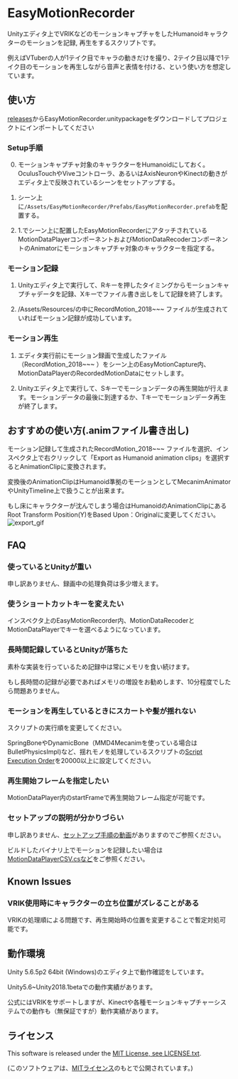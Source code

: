 # EasyMotionRecorder
Unityエディタ上でVRIKなどのモーションキャプチャをしたHumanoidキャラクターのモーションを記録, 再生をするスクリプトです。

例えばVTuberの人が1テイク目でキャラの動きだけを撮り、2テイク目以降で1テイク目のモーションを再生しながら音声と表情を付ける、という使い方を想定しています。

## 使い方
[releases](https://github.com/duo-inc/EasyMotionRecorder/releases)からEasyMotionRecorder.unitypackageをダウンロードしてプロジェクトにインポートしてください

### Setup手順
0. モーションキャプチャ対象のキャラクターをHumanoidにしておく。OculusTouchやViveコントローラ、あるいはAxisNeuronやKinectの動きがエディタ上で反映されているシーンをセットアップする。

1. シーン上に`/Assets/EasyMotionRecorder/Prefabs/EasyMotionRecorder.prefab`を配置する。

2. 1.でシーン上に配置したEasyMotionRecorderにアタッチされているMotionDataPlayerコンポーネントおよびMotionDataRecoderコンポーネントのAnimatorにモーションキャプチャ対象のキャラクターを指定する。

### モーション記録
1. Unityエディタ上で実行して、Rキーを押したタイミングからモーションキャプチャデータを記録、Xキーでファイル書き出しをして記録を終了します。

2. /Assets/Resources/の中にRecordMotion_2018~~~ ファイルが生成されていればモーション記録が成功しています。

### モーション再生
1. エディタ実行前にモーション録画で生成したファイル（RecordMotion_2018~~~ ）をシーン上のEasyMotionCapture内、MotionDataPlayerのRecordedMotionDataにセットします。

2. Unityエディタ上で実行して、Sキーでモーションデータの再生開始が行えます。モーションデータの最後に到達するか、Tキーでモーションデータ再生が終了します。

## おすすめの使い方(.animファイル書き出し)
モーション記録して生成されたRecordMotion_2018~~~ ファイルを選択、インスペクタ上で右クリックして「Export as Humanoid animation clips」を選択するとAnimationClipに変換されます。

変換後のAnimationClipはHumanoid準拠のモーションとしてMecanimAnimatorやUnityTimeline上で扱うことが出来ます。

もし床にキャラクターが沈んでしまう場合はHumanoidのAnimationClipにあるRoot Transform Position(Y)をBased Upon：Originalに変更してください。  
![export_gif](https://github.com/duo-inc/EasyMotionRecorder/blob/readme_images/Images/emrec_export_humanoid.gif)

## FAQ

### 使っているとUnityが重い
申し訳ありません、録画中の処理負荷は多少増えます。

### 使うショートカットキーを変えたい
インスペクタ上のEasyMotionRecorder内、MotionDataRecoderとMotionDataPlayerでキーを選べるようになっています。

### 長時間記録しているとUnityが落ちた
素朴な実装を行っているため記録中は常にメモリを食い続けます。

もし長時間の記録が必要であればメモリの増設をお勧めします、10分程度でしたら問題ありません。

### モーションを再生しているときにスカートや髪が揺れない
スクリプトの実行順を変更してください。

SpringBoneやDynamicBone（MMD4Mecanimを使っている場合はBulletPhysicsImpl)など、揺れモノを処理しているスクリプトの[Script Execution Order](https://docs.unity3d.com/jp/530/Manual/class-ScriptExecution.html)を20000以上に設定してください。

### 再生開始フレームを指定したい
MotionDataPlayer内のstartFrameで再生開始フレーム指定が可能です。

### セットアップの説明が分かりづらい
申し訳ありません、[セットアップ手順の動画](https://twitter.com/entum_info/status/986823609329926146)がありますのでご参照ください。

ビルドしたバイナリ上でモーションを記録したい場合は[MotionDataPlayerCSV.csなど](https://github.com/duo-inc/EasyMotionRecorder/tree/master/EasyMotionRecorder/Assets/EasyMotionRecorder/Scripts/ForRuntime)をご参照ください。

## Known Issues
### VRIK使用時にキャラクターの立ち位置がズレることがある
VRIKの処理順による問題です、再生開始時の位置を変更することで暫定対処可能です。

## 動作環境
Unity 5.6.5p2 64bit (Windows)のエディタ上で動作確認をしています。

Unity5.6~Unity2018.1betaでの動作実績があります。

公式にはVRIKをサポートしますが、Kinectや各種モーションキャプチャーシステムでの動作も（無保証ですが）動作実績があります。

## ライセンス
This software is released under the [MIT License, see LICENSE.txt](https://github.com/duo-inc/EasyMotionRecorder/blob/master/LICENSE.txt).

(このソフトウェアは、[MITライセンス](https://github.com/duo-inc/EasyMotionRecorder/blob/master/LICENSE.txt)のもとで公開されています。)
